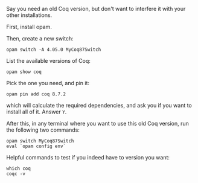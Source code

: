 Say you need an old Coq version, but don't want to interfere it with your other installations.

First, install opam.

Then, create a new switch:

```
opam switch -A 4.05.0 MyCoq87Switch
```

List the available versions of Coq:

```
opam show coq
```

Pick the one you need, and pin it:

```
opam pin add coq 8.7.2
```

which will calculate the required dependencies, and ask you if you want to install all of it. Answer `Y`.


After this, in any terminal where you want to use this old Coq version, run the following two commands:

```
opam switch MyCoq87Switch
eval `opam config env`
```

Helpful commands to test if you indeed have to version you want:

```
which coq
coqc -v
```
